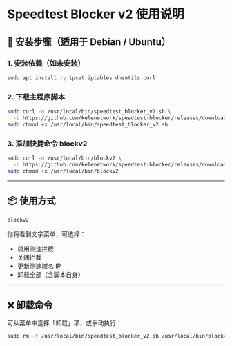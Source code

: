 # Speedtest Blocker v2 使用说明

## 🔧 安装步骤（适用于 Debian / Ubuntu）

### 1. 安装依赖（如未安装）
```bash
sudo apt install -y ipset iptables dnsutils curl
```

### 2. 下载主程序脚本
```bash
sudo curl -o /usr/local/bin/speedtest_blocker_v2.sh \
  -L https://github.com/kelenetwork/speedtest-blocker/releases/download/v2.0/speedtest_blocker_v2.sh
sudo chmod +x /usr/local/bin/speedtest_blocker_v2.sh
```

### 3. 添加快捷命令 blockv2
```bash
sudo curl -o /usr/local/bin/blockv2 \
  -L https://github.com/kelenetwork/speedtest-blocker/releases/download/v2.0/blockv2.sh
sudo chmod +x /usr/local/bin/blockv2
```

---

## 📦 使用方式

```bash
blockv2
```

你将看到文字菜单，可选择：
- 启用测速拦截
- 关闭拦截
- 更新测速域名 IP
- 卸载全部（含脚本自身）

---

## ❌ 卸载命令

可从菜单中选择「卸载」项，或手动执行：

```bash
sudo rm -f /usr/local/bin/speedtest_blocker_v2.sh /usr/local/bin/blockv2
```
